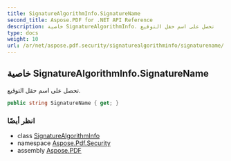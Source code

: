 ```yaml
---
title: SignatureAlgorithmInfo.SignatureName
second_title: Aspose.PDF for .NET API Reference
description: خاصية SignatureAlgorithmInfo. تحصل على اسم حقل التوقيع
type: docs
weight: 10
url: /ar/net/aspose.pdf.security/signaturealgorithminfo/signaturename/
---
```

## خاصية SignatureAlgorithmInfo.SignatureName

تحصل على اسم حقل التوقيع.

```csharp
public string SignatureName { get; }
```

### انظر أيضًا

* class [SignatureAlgorithmInfo](../)
* namespace [Aspose.Pdf.Security](../../../aspose.pdf.security/)
* assembly [Aspose.PDF](../../../)